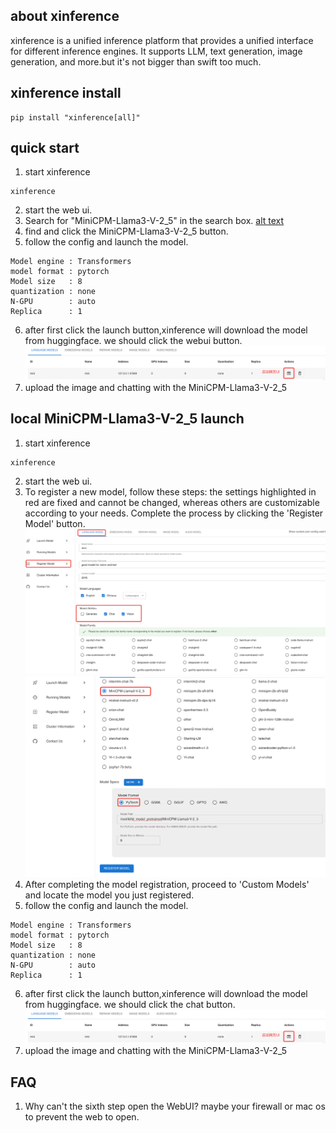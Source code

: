 ## about xinference
xinference is a unified inference platform that provides a unified interface for different inference engines. It supports LLM, text generation, image generation, and more.but it's not bigger than swift too much.

## xinference install
```shell
pip install "xinference[all]"
```

## quick start
1. start xinference
```shell
xinference
```
2. start the web ui.
3. Search for "MiniCPM-Llama3-V-2_5" in the search box.
[alt text](../assets/xinferenc_demo_image/xinference_search_box.png)
4. find and click the MiniCPM-Llama3-V-2_5 button.
5. follow the config and launch the model.
```plaintext
Model engine : Transformers
model format : pytorch
Model size   : 8
quantization : none
N-GPU        : auto
Replica      : 1
```
6. after first click the launch button,xinference will download the model from huggingface. we should click the webui button.
![alt text](../assets/xinferenc_demo_image/xinference_webui_button.png)
7. upload the image and chatting with the MiniCPM-Llama3-V-2_5

## local MiniCPM-Llama3-V-2_5 launch
1. start xinference
```shell
xinference
```
2. start the web ui.
3. To register a new model, follow these steps: the settings highlighted in red are fixed and cannot be changed, whereas others are customizable according to your needs. Complete the process by clicking the 'Register Model' button.
![alt text](../assets/xinferenc_demo_image/xinference_register_model1.png)
![alt text](../assets/xinferenc_demo_image/xinference_register_model2.png)
4. After completing the model registration, proceed to 'Custom Models' and locate the model you just registered.
5. follow the config and launch the model.
```plaintext
Model engine : Transformers
model format : pytorch
Model size   : 8
quantization : none
N-GPU        : auto
Replica      : 1
```
6. after first click the launch button,xinference will download the model from huggingface. we should click the chat button.
![alt text](../assets/xinferenc_demo_image/xinference_webui_button.png)
7. upload the image and chatting with the MiniCPM-Llama3-V-2_5

## FAQ
1. Why can't the sixth step open the WebUI?
maybe your firewall or mac os to prevent the web to open.